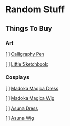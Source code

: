 # Random Stuff

## Things To Buy

### Art

[ ] [Calligraphy Pen](https://www.amazon.com/Speedball-3059-Calligraphy-Set/dp/B000BYU186/ref=sr_1_20?ie=UTF8&qid=1529505592&sr=8-20&keywords=calligraphy+kit)

[ ] [Little Sketchbook](https://www.amazon.com/Strathmore-455-8-Sketch-Bound-Sheets/dp/B004O7EFMO/ref=sr_1_5?s=arts-crafts&ie=UTF8&qid=1529505810&sr=1-5&keywords=strathmore+sketchbook)

### Cosplays

[ ] [Madoka Magica Dress](https://www.amazon.com/SSJ-Madoka-Kaname-Cosplay-Costume/dp/B01IDEM3ZE/ref=sr_1_1?ie=UTF8&qid=1529506066&sr=8-1&keywords=madoka+magica+cosplay)

[ ] [Madoka Magica Wig](https://www.amazon.com/Puella-Madoka-Cosplay-Ponytails-Anangel/dp/B01N5MVFAH/ref=sr_1_1?s=apparel&ie=UTF8&qid=1529506231&sr=1-1&nodeID=7141123011&psd=1&keywords=madoka+magica+wig)

[ ] [Asuna Dress](https://www.amazon.com/CG-Costume-Womens-Online-Cosplay/dp/B00VOU67WK/ref=sr_1_8?ie=UTF8&qid=1529506946&sr=8-8&keywords=asuna%2Bcosplay&th=1)

[ ] [Asuna Wig](https://www.amazon.com/Smile-Japan-Online-cosplay-SmileCosWig/dp/B00KY16B0I/ref=sr_1_14_a_it?ie=UTF8&qid=1529507074&sr=8-14&keywords=asuna+wig)
